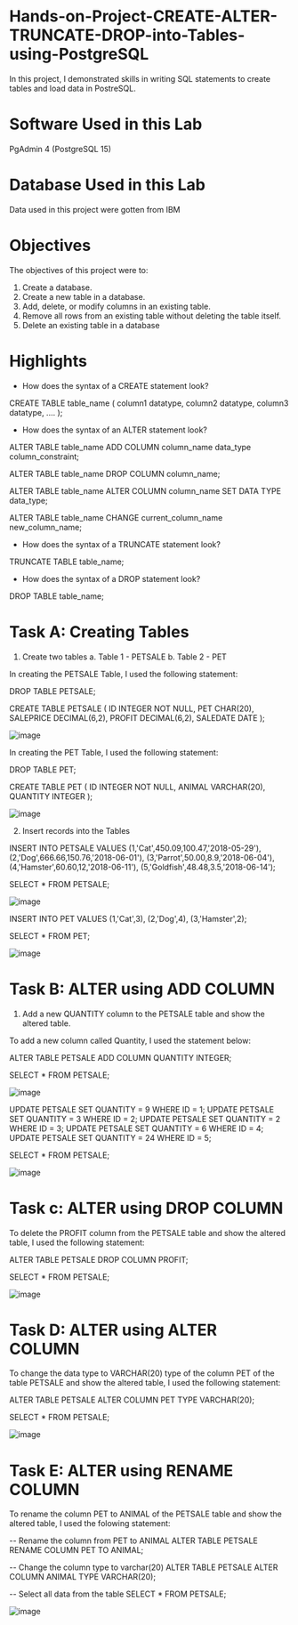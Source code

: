 # Hands-on-Project-CREATE-ALTER-TRUNCATE-DROP-into-Tables-using-PostgreSQL

In this project, I demonstrated skills in writing SQL statements to create tables and load data in PostreSQL.

# Software Used in this Lab

PgAdmin 4 (PostgreSQL 15)

# Database Used in this Lab

Data used in this project were gotten from IBM

# Objectives

The objectives of this project were to: 

1. Create a database.
2. Create a new table in a database.
3. Add, delete, or modify columns in an existing table.
4. Remove all rows from an existing table without deleting the table itself.
5. Delete an existing table in a database

# Highlights

- How does the syntax of a CREATE statement look?
  
CREATE TABLE table_name (
    column1 datatype,
    column2 datatype,
    column3 datatype,
   ....
);

- How does the syntax of an ALTER statement look?

ALTER TABLE table_name
ADD COLUMN column_name data_type column_constraint;

ALTER TABLE table_name
DROP COLUMN column_name;

ALTER TABLE table_name
ALTER COLUMN column_name SET DATA TYPE data_type;

ALTER TABLE table_name
CHANGE current_column_name new_column_name;

- How does the syntax of a TRUNCATE statement look?

TRUNCATE TABLE table_name;

- How does the syntax of a DROP statement look?

DROP TABLE table_name;

# Task A: Creating Tables

1. Create two tables a. Table 1 - PETSALE b. Table 2 - PET

In creating the PETSALE Table, I used the following statement:

DROP TABLE PETSALE;

CREATE TABLE PETSALE (
    ID INTEGER NOT NULL,
    PET CHAR(20),
    SALEPRICE DECIMAL(6,2),
    PROFIT DECIMAL(6,2),
    SALEDATE DATE
    );

![image](https://github.com/user-attachments/assets/914786c1-ad4b-498c-a007-16ae0d1c5e11)

In creating the PET Table, I used the following statement:

DROP TABLE PET;

CREATE TABLE PET (
    ID INTEGER NOT NULL,
    ANIMAL VARCHAR(20),
    QUANTITY INTEGER
    );

![image](https://github.com/user-attachments/assets/2f9ae8b8-82a8-4794-83f3-cdc2c53c7081)

2. Insert records into the Tables

INSERT INTO PETSALE VALUES
    (1,'Cat',450.09,100.47,'2018-05-29'),
    (2,'Dog',666.66,150.76,'2018-06-01'),
    (3,'Parrot',50.00,8.9,'2018-06-04'),
    (4,'Hamster',60.60,12,'2018-06-11'),
    (5,'Goldfish',48.48,3.5,'2018-06-14');

SELECT * FROM PETSALE;

![image](https://github.com/user-attachments/assets/c31699e3-cfd4-4fea-a7e8-160da7a462d2)

INSERT INTO PET VALUES
    (1,'Cat',3),
    (2,'Dog',4),
    (3,'Hamster',2);

SELECT * FROM PET;

![image](https://github.com/user-attachments/assets/5e8ede02-0d68-423d-aa55-ced1a29d819c)


# Task B: ALTER using ADD COLUMN

1. Add a new QUANTITY column to the PETSALE table and show the altered table.

To add a new column called Quantity, I used the statement below:

ALTER TABLE PETSALE
ADD COLUMN QUANTITY INTEGER;

SELECT * FROM PETSALE;

![image](https://github.com/user-attachments/assets/6c44d020-d847-477c-9aaf-547718a60302)

UPDATE PETSALE SET QUANTITY = 9 WHERE ID = 1;
UPDATE PETSALE SET QUANTITY = 3 WHERE ID = 2;
UPDATE PETSALE SET QUANTITY = 2 WHERE ID = 3;
UPDATE PETSALE SET QUANTITY = 6 WHERE ID = 4;
UPDATE PETSALE SET QUANTITY = 24 WHERE ID = 5;

SELECT * FROM PETSALE;

![image](https://github.com/user-attachments/assets/e4693b3d-cffc-4a78-aa87-c9436095bfcf)

# Task c: ALTER using DROP COLUMN

To delete the PROFIT column from the PETSALE table and show the altered table, I used the following statement:

ALTER TABLE PETSALE
DROP COLUMN PROFIT;

SELECT * FROM PETSALE;

![image](https://github.com/user-attachments/assets/0d0b1b9c-2b37-411b-982b-1b3d68c52355)

# Task D: ALTER using ALTER COLUMN

To change the data type to VARCHAR(20) type of the column PET of the table PETSALE and show the altered table, I used the following statement:

ALTER TABLE PETSALE ALTER COLUMN PET TYPE VARCHAR(20);

SELECT * FROM PETSALE;

![image](https://github.com/user-attachments/assets/95c99d34-2016-4209-98e1-0b545331c365)

# Task E: ALTER using RENAME COLUMN

To rename the column PET to ANIMAL of the PETSALE table and show the altered table, I used the folowing statement:

-- Rename the column from PET to ANIMAL
ALTER TABLE PETSALE RENAME COLUMN PET TO ANIMAL;

-- Change the column type to varchar(20)
ALTER TABLE PETSALE ALTER COLUMN ANIMAL TYPE VARCHAR(20);

-- Select all data from the table
SELECT * FROM PETSALE;

![image](https://github.com/user-attachments/assets/4831a878-3969-493e-85c7-8971c68ebfcc)



